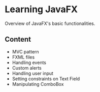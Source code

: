 # Learning JavaFX
Overview of JavaFX's basic functionalities.

## Content
- MVC pattern
- FXML files
- Handling events
- Custom alerts
- Handling user input
- Setting constraints on Text Field
- Manipulating ComboBox
